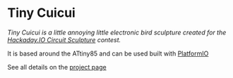 # Tiny Cuicui

*Tiny Cuicui is a little annoying little electronic bird sculpture created for the [Hackaday.IO Circuit Sculpture](https://hackaday.io/contest/162559-circuit-sculpture-contest) contest.*

It is based around the ATtiny85 and can be used built with [PlatformIO](http://www.platformio.org)

See all details on the [project page](https://hackaday.io/project/163045-tiny-cuicui)
